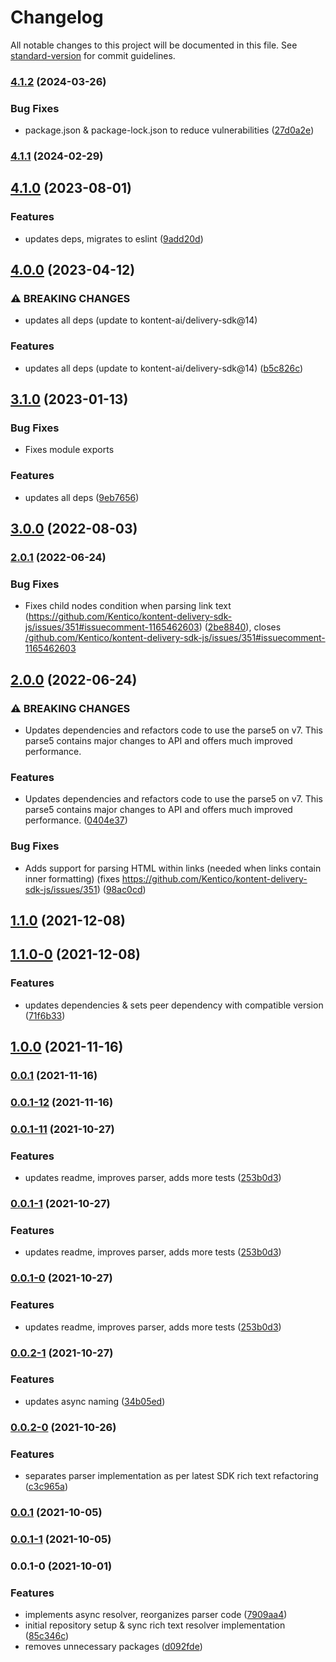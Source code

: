 # Changelog

All notable changes to this project will be documented in this file. See [standard-version](https://github.com/conventional-changelog/standard-version) for commit guidelines.

### [4.1.2](https://github.com/kontent-ai/kontent-delivery-node-parser/compare/v4.1.1...v4.1.2) (2024-03-26)


### Bug Fixes

* package.json & package-lock.json to reduce vulnerabilities ([27d0a2e](https://github.com/kontent-ai/kontent-delivery-node-parser/commit/27d0a2e3e34f97af83436f213b39c9385a1f43c8))

### [4.1.1](https://github.com/kontent-ai/kontent-delivery-node-parser/compare/v4.1.0...v4.1.1) (2024-02-29)

## [4.1.0](https://github.com/kontent-ai/kontent-delivery-node-parser/compare/v4.0.0...v4.1.0) (2023-08-01)


### Features

* updates deps, migrates to eslint ([9add20d](https://github.com/kontent-ai/kontent-delivery-node-parser/commit/9add20de48323cdf501811f6658082e68b2a2f3a))

## [4.0.0](https://github.com/kontent-ai/kontent-delivery-node-parser/compare/v3.1.0...v4.0.0) (2023-04-12)


### ⚠ BREAKING CHANGES

* updates all deps (update to kontent-ai/delivery-sdk@14)

### Features

* updates all deps (update to kontent-ai/delivery-sdk@14) ([b5c826c](https://github.com/kontent-ai/kontent-delivery-node-parser/commit/b5c826c84fb0fc3a41aa479e1fa1cffc038508cd))

## [3.1.0](https://github.com/kontent-ai/kontent-delivery-node-parser/compare/v3.0.0...v3.1.0) (2023-01-13)

### Bug Fixes

* Fixes module exports

### Features

* updates all deps ([9eb7656](https://github.com/kontent-ai/kontent-delivery-node-parser/commit/9eb765660f9ea8537103f506f37e0a3a6c261324))

## [3.0.0](https://github.com/kontent-ai/kontent-delivery-node-parser/compare/v2.0.1...v3.0.0) (2022-08-03)

### [2.0.1](https://github.com/Kentico/kontent-delivery-node-parser/compare/v2.0.0...v2.0.1) (2022-06-24)


### Bug Fixes

* Fixes child nodes condition when parsing link text (https://github.com/Kentico/kontent-delivery-sdk-js/issues/351#issuecomment-1165462603) ([2be8840](https://github.com/Kentico/kontent-delivery-node-parser/commit/2be884024d061d2e53cea51ff0425d1fe0c61346)), closes [/github.com/Kentico/kontent-delivery-sdk-js/issues/351#issuecomment-1165462603](https://github.com/Kentico//github.com/Kentico/kontent-delivery-sdk-js/issues/351/issues/issuecomment-1165462603)

## [2.0.0](https://github.com/Kentico/kontent-delivery-node-parser/compare/v2.0.0-0...v2.0.0) (2022-06-24)

### ⚠ BREAKING CHANGES

* Updates dependencies and refactors code to use the parse5 on v7. This parse5 contains major changes to API and offers much improved performance.

### Features

* Updates dependencies and refactors code to use the parse5 on v7. This parse5 contains major changes to API and offers much improved performance. ([0404e37](https://github.com/Kentico/kontent-delivery-node-parser/commit/0404e37109353924eff556df44ffcf4f98709b5f))


### Bug Fixes

* Adds support for parsing HTML within links (needed when links contain inner formatting) (fixes https://github.com/Kentico/kontent-delivery-sdk-js/issues/351) ([98ac0cd](https://github.com/Kentico/kontent-delivery-node-parser/commit/98ac0cd042824f0574651f9b19614ad35f2329b1))

## [1.1.0](https://github.com/Kentico/kontent-delivery-node-parser/compare/v1.1.0-0...v1.1.0) (2021-12-08)

## [1.1.0-0](https://github.com/Kentico/kontent-delivery-node-parser/compare/v1.0.0...v1.1.0-0) (2021-12-08)


### Features

* updates dependencies & sets peer dependency with compatible version ([71f6b33](https://github.com/Kentico/kontent-delivery-node-parser/commit/71f6b33396a331122b8f294d2c46ba0019b2b0db))

## [1.0.0](https://github.com/Kentico/kontent-delivery-node-parser/compare/v0.0.1-12...v1.0.0) (2021-11-16)

### [0.0.1](https://github.com/Kentico/kontent-delivery-node-parser/compare/v0.0.1-12...v0.0.1) (2021-11-16)

### [0.0.1-12](https://github.com/Kentico/kontent-delivery-node-parser/compare/v0.0.1-11...v0.0.1-12) (2021-11-16)

### [0.0.1-11](https://github.com/Kentico/kontent-delivery-node-parser/compare/v0.0.2-1...v0.0.1-11) (2021-10-27)


### Features

* updates readme, improves parser, adds more tests ([253b0d3](https://github.com/Kentico/kontent-delivery-node-parser/commit/253b0d3fb07f8bc1bbeb445b27b06ad048b53b10))

### [0.0.1-1](https://github.com/Kentico/kontent-delivery-node-parser/compare/v0.0.2-1...v0.0.1-1) (2021-10-27)


### Features

* updates readme, improves parser, adds more tests ([253b0d3](https://github.com/Kentico/kontent-delivery-node-parser/commit/253b0d3fb07f8bc1bbeb445b27b06ad048b53b10))

### [0.0.1-0](https://github.com/Kentico/kontent-delivery-node-parser/compare/v0.0.2-1...v0.0.1-0) (2021-10-27)


### Features

* updates readme, improves parser, adds more tests ([253b0d3](https://github.com/Kentico/kontent-delivery-node-parser/commit/253b0d3fb07f8bc1bbeb445b27b06ad048b53b10))

### [0.0.2-1](https://github.com/Kentico/kontent-delivery-sdk-js/compare/v0.0.2-0...v0.0.2-1) (2021-10-27)


### Features

* updates async naming ([34b05ed](https://github.com/Kentico/kontent-delivery-sdk-js/commit/34b05ed562ef894a65b26009de3960bd54065fe5))

### [0.0.2-0](https://github.com/Kentico/kontent-delivery-sdk-js/compare/v0.0.1...v0.0.2-0) (2021-10-26)


### Features

* separates parser implementation as per latest SDK rich text refactoring ([c3c965a](https://github.com/Kentico/kontent-delivery-sdk-js/commit/c3c965aebb652614f9ddc17b8edab74fed97dc9e))

### [0.0.1](https://github.com/Kentico/kontent-delivery-sdk-js/compare/v0.0.1-1...v0.0.1) (2021-10-05)

### [0.0.1-1](https://github.com/Kentico/kontent-delivery-sdk-js/compare/v0.0.1-0...v0.0.1-1) (2021-10-05)

### 0.0.1-0 (2021-10-01)


### Features

* implements async resolver, reorganizes parser code ([7909aa4](https://github.com/Kentico/kontent-delivery-sdk-js/commit/7909aa4d94255716d84f324932321603d96372e6))
* initial repository setup & sync rich text resolver implementation ([85c346c](https://github.com/Kentico/kontent-delivery-sdk-js/commit/85c346c6e485cb7eac2ceaf28ddedb315fd52fbc))
* removes unnecessary packages ([d092fde](https://github.com/Kentico/kontent-delivery-sdk-js/commit/d092fdea5984f128b4aa5cc7f8c09eac0436441b))
